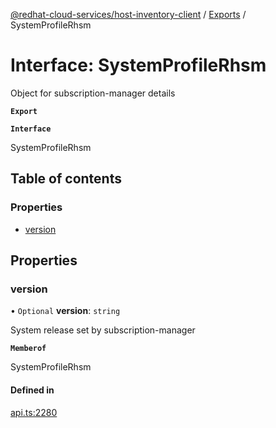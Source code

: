 [@redhat-cloud-services/host-inventory-client](../README.md) / [Exports](../modules.md) / SystemProfileRhsm

# Interface: SystemProfileRhsm

Object for subscription-manager details

**`Export`**

**`Interface`**

SystemProfileRhsm

## Table of contents

### Properties

- [version](SystemProfileRhsm.md#version)

## Properties

### version

• `Optional` **version**: `string`

System release set by subscription-manager

**`Memberof`**

SystemProfileRhsm

#### Defined in

[api.ts:2280](https://github.com/RedHatInsights/javascript-clients/blob/master/packages/host-inventory/api.ts#L2280)

